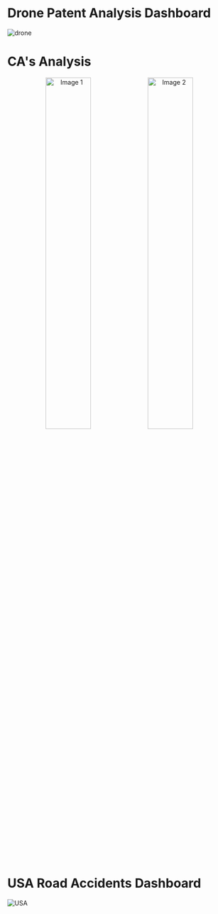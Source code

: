 # Drone Patent Analysis Dashboard

![drone](https://github.com/ZAHIRA201/Power-BI-Dashboards/assets/120922044/a2593ddf-3354-4300-af14-90c357eb4938)

# CA's Analysis

<p align="center">
  <img src="https://github.com/user-attachments/assets/ca701d13-2d4f-45c2-bfb6-ef551417f19d" alt="Image 1" width="45%">
  <img src="https://github.com/user-attachments/assets/d74d055d-f826-49d9-9cfd-281d20365a86" alt="Image 2" width="45%">
</p>

# USA Road Accidents Dashboard

![USA](https://github.com/ZAHIRA201/Power-BI-Dashboards/assets/120922044/bd8afc2c-94b9-4337-a857-de33a11ec299)
